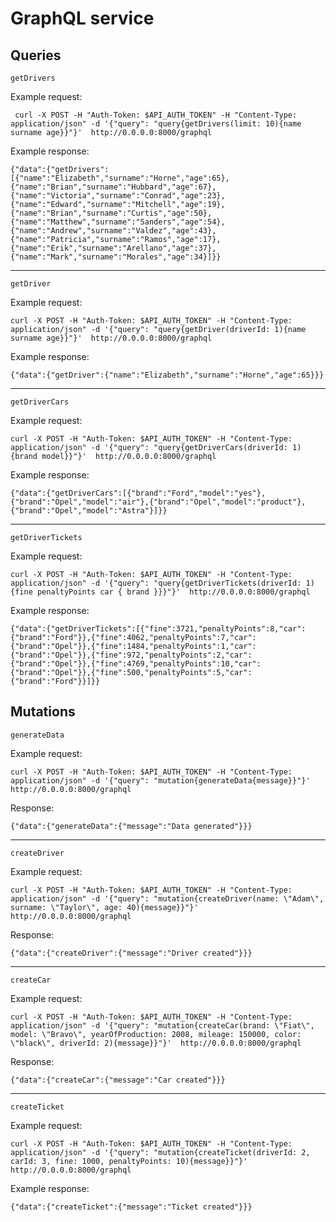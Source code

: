 # GraphQL service

## Queries

```getDrivers```

Example request:
```
 curl -X POST -H "Auth-Token: $API_AUTH_TOKEN" -H "Content-Type: application/json" -d '{"query": "query{getDrivers(limit: 10){name surname age}}"}'  http://0.0.0.0:8000/graphql
```
Example response:
```
{"data":{"getDrivers":[{"name":"Elizabeth","surname":"Horne","age":65},{"name":"Brian","surname":"Hubbard","age":67},{"name":"Victoria","surname":"Conrad","age":23},{"name":"Edward","surname":"Mitchell","age":19},{"name":"Brian","surname":"Curtis","age":50},{"name":"Matthew","surname":"Sanders","age":54},{"name":"Andrew","surname":"Valdez","age":43},{"name":"Patricia","surname":"Ramos","age":17},{"name":"Erik","surname":"Arellano","age":37},{"name":"Mark","surname":"Morales","age":34}]}}
```

___

```getDriver```

Example request:
```
curl -X POST -H "Auth-Token: $API_AUTH_TOKEN" -H "Content-Type: application/json" -d '{"query": "query{getDriver(driverId: 1){name surname age}}"}'  http://0.0.0.0:8000/graphql
```
Example response:
```
{"data":{"getDriver":{"name":"Elizabeth","surname":"Horne","age":65}}}
```

___

```getDriverCars```

Example request:
```
curl -X POST -H "Auth-Token: $API_AUTH_TOKEN" -H "Content-Type: application/json" -d '{"query": "query{getDriverCars(driverId: 1){brand model}}"}'  http://0.0.0.0:8000/graphql
```
Example response:
```
{"data":{"getDriverCars":[{"brand":"Ford","model":"yes"},{"brand":"Opel","model":"air"},{"brand":"Opel","model":"product"},{"brand":"Opel","model":"Astra"}]}}
```

___

```getDriverTickets```

Example request:
```
curl -X POST -H "Auth-Token: $API_AUTH_TOKEN" -H "Content-Type: application/json" -d '{"query": "query{getDriverTickets(driverId: 1){fine penaltyPoints car { brand }}}"}'  http://0.0.0.0:8000/graphql

```
Example response:
```
{"data":{"getDriverTickets":[{"fine":3721,"penaltyPoints":8,"car":{"brand":"Ford"}},{"fine":4062,"penaltyPoints":7,"car":{"brand":"Opel"}},{"fine":1484,"penaltyPoints":1,"car":{"brand":"Opel"}},{"fine":972,"penaltyPoints":2,"car":{"brand":"Opel"}},{"fine":4769,"penaltyPoints":10,"car":{"brand":"Opel"}},{"fine":500,"penaltyPoints":5,"car":{"brand":"Ford"}}]}}
```


## Mutations

```generateData```

Example request:
```
curl -X POST -H "Auth-Token: $API_AUTH_TOKEN" -H "Content-Type: application/json" -d '{"query": "mutation{generateData{message}}"}'  http://0.0.0.0:8000/graphql
```
Response:
```
{"data":{"generateData":{"message":"Data generated"}}}
```

___

```createDriver```

Example request:
```
curl -X POST -H "Auth-Token: $API_AUTH_TOKEN" -H "Content-Type: application/json" -d '{"query": "mutation{createDriver(name: \"Adam\", surname: \"Taylor\", age: 40){message}}"}'  http://0.0.0.0:8000/graphql

```
Response:
```
{"data":{"createDriver":{"message":"Driver created"}}}
```

___

```createCar```

Example request:
```
curl -X POST -H "Auth-Token: $API_AUTH_TOKEN" -H "Content-Type: application/json" -d '{"query": "mutation{createCar(brand: \"Fiat\", model: \"Bravo\", yearOfProduction: 2008, mileage: 150000, color: \"black\", driverId: 2){message}}"}'  http://0.0.0.0:8000/graphql
```
Response:
```
{"data":{"createCar":{"message":"Car created"}}}
```

___

```createTicket```

Example request:
```
curl -X POST -H "Auth-Token: $API_AUTH_TOKEN" -H "Content-Type: application/json" -d '{"query": "mutation{createTicket(driverId: 2, carId: 3, fine: 1000, penaltyPoints: 10){message}}"}'  http://0.0.0.0:8000/graphql

```
Example response:
```
{"data":{"createTicket":{"message":"Ticket created"}}}
```

